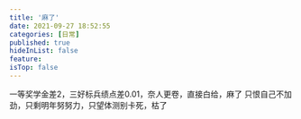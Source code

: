 ```yaml
---
title: '麻了'
date: 2021-09-27 18:52:55
categories: [日常]
published: true
hideInList: false
feature: 
isTop: false
---
```

一等奖学金差2，三好标兵绩点差0.01，奈人更卷，直接白给，麻了
只恨自己不加劲，只剩明年努努力，只望体测别卡死，枯了